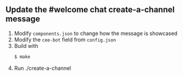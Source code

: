 ## Update the #welcome chat create-a-channel message

1. Modify `components.json` to change how the message is showcased
2. Modify the `cee-bot` field from `config.json`
2. Build with 
   ```bash
   $ make
   ```
3. Run ./create-a-channel
